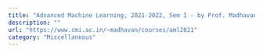 ```yaml
---
title: "Advanced Machine Learning, 2021-2022, Sem I - by Prof. Madhavan Mukund, CMI"
description: ""
url: "https://www.cmi.ac.in/~madhavan/courses/aml2021"
category: "Miscellaneous"
---
```


